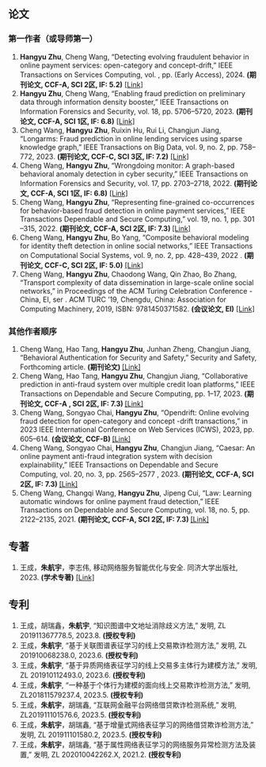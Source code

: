 ## 论文

### 第一作者（或导师第一）
<ol>

   <li> <strong>Hangyu Zhu</strong>, Cheng Wang, “Detecting evolving fraudulent behavior in online payment services: open-category and concept-drift,” IEEE Transactions on Services Computing, vol.  , pp.  (Early Access), 2024. <strong
  >(期刊论文, CCF-A, SCI 2区, IF: 5.2)</strong> <a href="https://">[Link]</a> </li>
 
 <li> <strong>Hangyu Zhu</strong>, Cheng Wang, “Enabling fraud prediction on preliminary data through information
  density booster,” IEEE Transactions on Information Forensics and Security, vol. 18, pp. 5706–5720, 2023. <strong
  >(期刊论文, CCF-A, SCI 1区, IF: 6.8)</strong> <a href="https://doi.org/10.1109/tifs.2023.3300523">[Link]</a> </li>
  
  <li> Cheng Wang, <strong>Hangyu Zhu</strong>, Ruixin Hu, Rui Li, Changjun Jiang, “Longarms: Fraud prediction in online lending
   services using sparse knowledge graph,” IEEE Transactions on Big Data, vol. 9, no. 2, pp. 758–772, 2023. <strong
   >(期刊论文, CCF-C, SCI 3区, IF: 7.2)</strong> <a href="https://doi.org/10.1109/TBDATA.2022.3172060">[Link]</a> </li>
  

 <li> Cheng Wang, <strong>Hangyu Zhu</strong>, “Wrongdoing monitor: A graph-based behavioral anomaly detection in
  cyber security,” IEEE Transactions on Information Forensics and Security, vol. 17, pp. 2703–2718, 2022. <strong
  >(期刊论文, CCF-A, SCI 1区, IF: 6.8)</strong> <a href="https://doi.org/10.1109/tifs.2022.3191493">[Link]</a>  </li>

 <li> Cheng Wang, <strong>Hangyu Zhu</strong>, “Representing fine-grained co-occurrences for behavior-based fraud
  detection in online payment services,” IEEE Transactions Dependable and Secure Computing,” vol. 19, no. 1, pp. 301
  –315, 2022. <strong>(期刊论文, CCF-A, SCI 2区, IF: 7.3) </strong> <a href="https://doi.org/10.1109/tdsc.2020.2991872">[Link]</a> </li>

 <li> Cheng Wang, <strong>Hangyu Zhu</strong>, Bo Yang, “Composite behavioral modeling for identity theft detection
  in online social networks,” IEEE Transactions on Computational Social Systems, vol. 9, no. 2, pp. 428–439, 2022
  . <strong>(期刊论文, CCF-C, SCI 2区, IF: 5.0)</strong> <a href="https://doi.org/10.1109/tcss.2021.3092007">[Link]</a> </li>
 
 
   <li> Cheng Wang, <strong>Hangyu Zhu</strong>, Chaodong Wang, Qin Zhao, Bo Zhang, “Transport complexity of data dissemination in
    large-scale online social networks,” in Proceedings of the ACM Turing Celebration Conference - China, EI, ser
    . ACM TURC ’19, Chengdu, China: Association for Computing Machinery, 2019, ISBN: 9781450371582. <strong
    >(会议论文, EI)</strong> <a href="https://doi.org/10.1145/3321408.3321601">[Link]</a> </li>

</ol>

### 其他作者顺序


<ol>

 <li> Cheng Wang, Hao Tang,  <strong>Hangyu Zhu</strong>, Junhan Zheng, Changjun Jiang, “Behavioral Authentication for Security and
  Safety,” Security and Safety, Forthcoming article.  <strong>(期刊论文) </strong> <a href=" https://doi.org/10.1051/sands/2024003">[Link]</a> </li>

 <li> Cheng Wang, Hao Tang,  <strong>Hangyu Zhu</strong>, Changjun Jiang, “Collaborative prediction in anti-fraud system over multiple
  credit loan platforms,” IEEE Transactions on Dependable and Secure Computing, pp. 1–17, 2023. <strong>(期刊论文, CCF-A
  , SCI 2区, IF: 7.3) </strong> <a href="https://doi.org/10.1109/tdsc.2023.3334281">[Link]</a> </li>
  
 <li> Cheng Wang, Songyao Chai,  <strong>Hangyu Zhu</strong>, “Opendrift: Online evolving fraud detection for open-category and concept
 -drift transactions,” in 2023 IEEE International Conference on Web Services (ICWS), 2023, pp. 605–614.  <strong
 >(会议论文, CCF-B) </strong> <a href="https://doi.org/10.1109/icws60048.2023.00079">[Link]</a> </li>
  
   <li> Cheng Wang, Songyao Chai, <strong>Hangyu Zhu</strong>, Changjun Jiang, “Caesar: An online payment anti-fraud integration system
  with decision explainability,” IEEE Transactions on Dependable and Secure Computing, vol. 20, no. 3, pp. 2565–2577
  , 2023. <strong>(期刊论文, CCF-A, SCI 2区, IF: 7.3) </strong> <a href="https://doi.org/10.1109/TDSC.2022.3186733">[Link]</a> </li>
  
   <li> Cheng Wang, Changqi Wang,  <strong>Hangyu Zhu</strong>, Jipeng Cui, “Law: Learning automatic windows for online payment fraud
    detection,” IEEE Transactions on Dependable and Secure Computing, vol. 18, no. 5, pp. 2122–2135, 2021.   <strong
    >(期刊论文, CCF-A, SCI 2区, IF: 7.3) </strong> <a href="https://doi.org/10.1109/tdsc.2020.3037784">[Link]</a> </li>
  


</ol>


## 专著
<ol>
 <li> 王成，<strong>朱航宇</strong>，李志伟, 移动网络服务智能优化与安全. 同济大学出版社, 2023. <strong>(学术专著)</strong>  <a href="https://app.readoor.cn/app/dt/bi/1655775277/270671-808745644222cd?s=3">[Link]</a></li>
</ol>




## 专利
<ol>
  <li>王成，胡瑞鑫，<strong>朱航宇</strong>, “知识图谱中文地址消除歧义方法,” 发明, ZL 201911367778.5, 2023.8. <strong>(授权专利)</strong> </li>
  <li>王成，<strong>朱航宇</strong>, “基于关联图谱表征学习的线上交易欺诈检测方法,” 发明, ZL 201910068238.0, 2023.6. <strong>(授权专利)</strong></li>
  <li>王成，<strong>朱航宇</strong>, “基于异质网络表征学习的线上交易多主体行为建模方法,” 发明, ZL 201910112493.0, 2023.6. <strong>(授权专利)</strong></li>
  <li>王成，<strong>朱航宇</strong>, “一种基于个体行为建模的面向线上交易欺诈检测方法,” 发明, ZL201811579237.4, 2023.5. <strong>(授权专利)</strong></li>
  <li> 王成，<strong>朱航宇</strong>，胡瑞鑫, “互联网金融平台网络借贷欺诈检测系统,” 发明, ZL201911101576.6, 2023.5. <strong>(授权专利)</strong></li>
  <li> 王成，<strong>朱航宇</strong>，胡瑞鑫, “基于增量式网络表征学习的网络借贷欺诈检测方法,” 发明, ZL 201911101580.2, 2023.5. <strong>(授权专利)</strong></li>
  <li> 王成，<strong>朱航宇</strong>，胡瑞鑫, “基于属性网络表征学习的网络服务异常检测方法及装置,” 发明, ZL 202010042262.X, 2021.2. <strong>(授权专利)</strong></li>


</ol>
